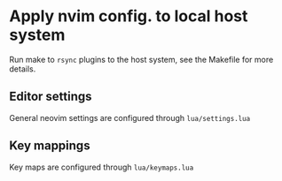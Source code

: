 # Apply nvim config. to local host system

Run make to `rsync` plugins to the host system, see the Makefile for more details.

## Editor settings

General neovim settings are configured through `lua/settings.lua`

## Key mappings

Key maps are configured through `lua/keymaps.lua`
